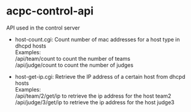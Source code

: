 # acpc-control-api
API used in the control server
* host-count.cgi: Count number of mac addresses for a host type in dhcpd hosts<br>
Examples:<br>
 /api/team/count to count the number of teams<br>
 /api/judge/count to count the number of judges<br>

* host-get-ip.cgi: Retrieve the IP address of a certain host from dhcpd hosts<br>
Examples: <br>
 /api/team/2/get/ip to retrieve the ip address for the host team2
 /api/judge/3/get/ip to retrieve the ip address for the host judge3


